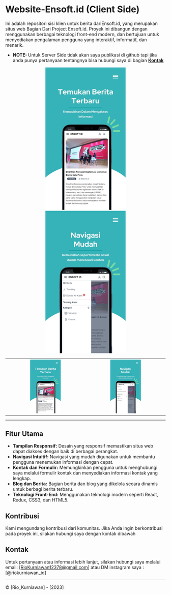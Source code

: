 # Website-Ensoft.id (Client Side)

Ini adalah repositori sisi klien untuk berita dariEnsoft.id, yang merupakan situs web Bagian Dari Project Ensoft.id.
Proyek ini dibangun dengan menggunakan berbagai teknologi front-end modern, dan bertujuan untuk menyediakan pengalaman pengguna yang interaktif, informatif, dan menarik.

- **NOTE:** Untuk Server Side tidak akan saya publikasi di github tapi jika anda punya pertanyaan tentangnya bisa hubungi saya di bagian [**Kontak**](#Kontak)

<p align="center">
  <img src="https://github.com/Riokurniawan-id/Website-Ensoft.id-Client/blob/main/src/assets/1.jpg" alt="Gambar 1" width="50%">
  <img src="https://github.com/Riokurniawan-id/Website-Ensoft.id-Client/blob/main/src/assets/2.jpg" alt="Gambar 2" width="50%">
</p>

<table>
  <tr>
    <td align="center"><img src="https://github.com/Riokurniawan-id/Website-Ensoft.id-Client/blob/main/src/assets/1.jpg" alt="Gambar 1" width="40%"></td>
    <td align="center"><img src="https://github.com/Riokurniawan-id/Website-Ensoft.id-Client/blob/main/src/assets/2.jpg" alt="Gambar 2" width="40%"></td>
  </tr>
</table>

---

## Fitur Utama

- **Tampilan Responsif:** Desain yang responsif memastikan situs web dapat diakses dengan baik di berbagai perangkat.
- **Navigasi Intuitif:** Navigasi yang mudah digunakan untuk membantu pengguna menemukan informasi dengan cepat.
- **Kontak dan Formulir:** Memungkinkan pengguna untuk menghubungi saya melalui formulir kontak dan menyediakan informasi kontak yang lengkap.
- **Blog dan Berita:** Bagian berita dan blog yang dikelola secara dinamis untuk berbagi berita terbaru.
- **Teknologi Front-End:** Menggunakan teknologi modern seperti React, Redux, CSS3, dan HTML5.

## Kontribusi

Kami mengundang kontribusi dari komunitas. Jika Anda ingin berkontribusi pada proyek ini, silakan hubungi saya dengan kontak dibawah

## Kontak

Untuk pertanyaan atau informasi lebih lanjut, silakan hubungi saya melalui email: [RioKurniawan12378@gmail.com]
atau DM instagram saya :
[@riokurniawan_id]

---

© [Rio_Kurniawan] - [2023]
